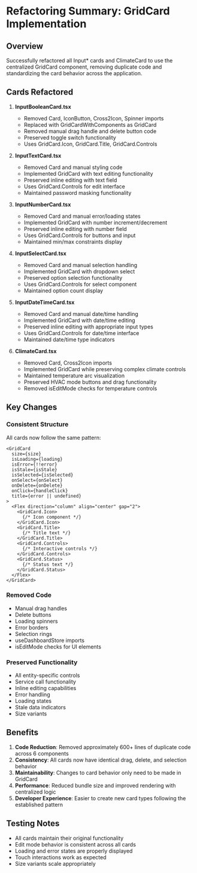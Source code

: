 # Refactoring Summary: GridCard Implementation

## Overview
Successfully refactored all Input* cards and ClimateCard to use the centralized GridCard component, removing duplicate code and standardizing the card behavior across the application.

## Cards Refactored

1. **InputBooleanCard.tsx**
   - Removed Card, IconButton, Cross2Icon, Spinner imports
   - Replaced with GridCardWithComponents as GridCard
   - Removed manual drag handle and delete button code
   - Preserved toggle switch functionality
   - Uses GridCard.Icon, GridCard.Title, GridCard.Controls

2. **InputTextCard.tsx**
   - Removed Card and manual styling code
   - Implemented GridCard with text editing functionality
   - Preserved inline editing with text field
   - Uses GridCard.Controls for edit interface
   - Maintained password masking functionality

3. **InputNumberCard.tsx**
   - Removed Card and manual error/loading states
   - Implemented GridCard with number increment/decrement
   - Preserved inline editing with number field
   - Uses GridCard.Controls for buttons and input
   - Maintained min/max constraints display

4. **InputSelectCard.tsx**
   - Removed Card and manual selection handling
   - Implemented GridCard with dropdown select
   - Preserved option selection functionality
   - Uses GridCard.Controls for select component
   - Maintained option count display

5. **InputDateTimeCard.tsx**
   - Removed Card and manual date/time handling
   - Implemented GridCard with date/time editing
   - Preserved inline editing with appropriate input types
   - Uses GridCard.Controls for date/time interface
   - Maintained date/time type indicators

6. **ClimateCard.tsx**
   - Removed Card, Cross2Icon imports
   - Implemented GridCard while preserving complex climate controls
   - Maintained temperature arc visualization
   - Preserved HVAC mode buttons and drag functionality
   - Removed isEditMode checks for temperature controls

## Key Changes

### Consistent Structure
All cards now follow the same pattern:
```tsx
<GridCard
  size={size}
  isLoading={loading}
  isError={!!error}
  isStale={isStale}
  isSelected={isSelected}
  onSelect={onSelect}
  onDelete={onDelete}
  onClick={handleClick}
  title={error || undefined}
>
  <Flex direction="column" align="center" gap="2">
    <GridCard.Icon>
      {/* Icon component */}
    </GridCard.Icon>
    <GridCard.Title>
      {/* Title text */}
    </GridCard.Title>
    <GridCard.Controls>
      {/* Interactive controls */}
    </GridCard.Controls>
    <GridCard.Status>
      {/* Status text */}
    </GridCard.Status>
  </Flex>
</GridCard>
```

### Removed Code
- Manual drag handles
- Delete buttons
- Loading spinners
- Error borders
- Selection rings
- useDashboardStore imports
- isEditMode checks for UI elements

### Preserved Functionality
- All entity-specific controls
- Service call functionality
- Inline editing capabilities
- Error handling
- Loading states
- Stale data indicators
- Size variants

## Benefits

1. **Code Reduction**: Removed approximately 600+ lines of duplicate code across 6 components
2. **Consistency**: All cards now have identical drag, delete, and selection behavior
3. **Maintainability**: Changes to card behavior only need to be made in GridCard
4. **Performance**: Reduced bundle size and improved rendering with centralized logic
5. **Developer Experience**: Easier to create new card types following the established pattern

## Testing Notes
- All cards maintain their original functionality
- Edit mode behavior is consistent across all cards
- Loading and error states are properly displayed
- Touch interactions work as expected
- Size variants scale appropriately